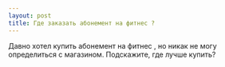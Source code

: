 ```yaml
---
layout: post 
title: Где заказать абонемент на фитнес ? 
--- 
```

Давно хотел купить абонемент на фитнес , но никак не могу определиться с магазином. Подскажите, где лучше купить?